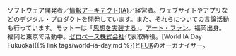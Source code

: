 ソフトウェア開発者／[情報アーキテクト(IA)](/blog/2014/04/25/future-of-information-architect.html)／経営者。ウェブサイトやアプリなどのデジタル・プロダクトを開発しています。また、それらについての言論活動も行っています。モットーは「[思想を実装する](/about/philosophy.html)」。[アート・ファン](/activity/2020/01/20/art-experience.html)。福岡出身。福岡と東京で活動中。[ゼロベース株式会社](https://www.zerobase.jp/)代表取締役。[World IA Day Fukuoka]({% link tags/world-ia-day.md %})と[FUK](https://fukfuk.peatix.com/)のオーガナイザー。